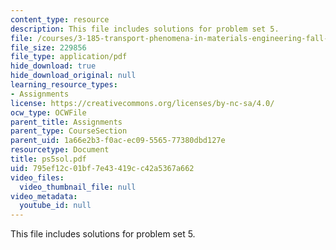 ```yaml
---
content_type: resource
description: This file includes solutions for problem set 5.
file: /courses/3-185-transport-phenomena-in-materials-engineering-fall-2003/795ef12c01bf7e43419cc42a5367a662_ps5sol.pdf
file_size: 229856
file_type: application/pdf
hide_download: true
hide_download_original: null
learning_resource_types:
- Assignments
license: https://creativecommons.org/licenses/by-nc-sa/4.0/
ocw_type: OCWFile
parent_title: Assignments
parent_type: CourseSection
parent_uid: 1a66e2b3-f0ac-ec09-5565-77380dbd127e
resourcetype: Document
title: ps5sol.pdf
uid: 795ef12c-01bf-7e43-419c-c42a5367a662
video_files:
  video_thumbnail_file: null
video_metadata:
  youtube_id: null
---
```

This file includes solutions for problem set 5.